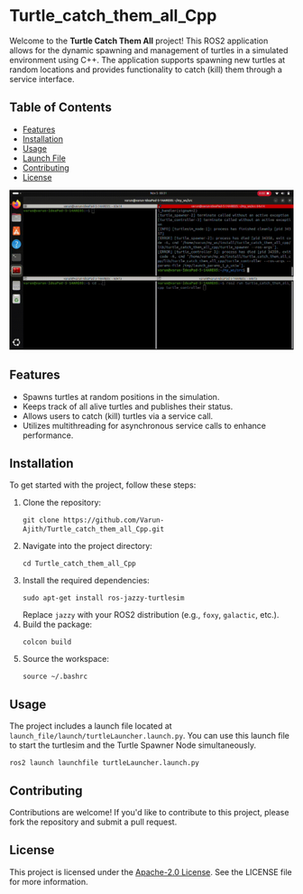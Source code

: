 # Turtle_catch_them_all_Cpp

Welcome to the **Turtle Catch Them All** project! This ROS2 application allows for the dynamic spawning and management of turtles in a simulated environment using C++. The application supports spawning new turtles at random locations and provides functionality to catch (kill) them through a service interface.

## Table of Contents

- [Features](#features)
- [Installation](#installation)
- [Usage](#usage)
- [Launch File](#launch-file)
- [Contributing](#contributing)
- [License](#license)

![Sample video](cpp.gif)

## Features

- Spawns turtles at random positions in the simulation.
- Keeps track of all alive turtles and publishes their status.
- Allows users to catch (kill) turtles via a service call.
- Utilizes multithreading for asynchronous service calls to enhance performance.

## Installation

To get started with the project, follow these steps:

1. Clone the repository:
   ```
   git clone https://github.com/Varun-Ajith/Turtle_catch_them_all_Cpp.git
   ```
2. Navigate into the project directory:
   ```
   cd Turtle_catch_them_all_Cpp
   ```
3. Install the required dependencies:
   ```
   sudo apt-get install ros-jazzy-turtlesim
   ```
   Replace `jazzy` with your ROS2 distribution (e.g., `foxy`, `galactic`, etc.).
4. Build the package:
   ```
   colcon build
   ```
5. Source the workspace:
   ```
   source ~/.bashrc
   ```
## Usage
The project includes a launch file located at `launch_file/launch/turtleLauncher.launch.py`. You can use this launch file to start the turtlesim and the Turtle Spawner Node simultaneously.
```
ros2 launch launchfile turtleLauncher.launch.py
```
## Contributing

Contributions are welcome! If you'd like to contribute to this project, please fork the repository and submit a pull request.
## License

This project is licensed under the [Apache-2.0 License](LICENSE). See the LICENSE file for more information.


